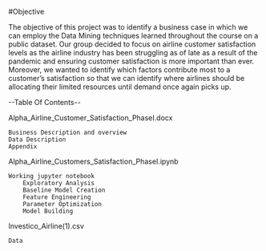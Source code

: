 #Objective

The objective of this project was to identify a business case in which we can employ the Data Mining techniques learned throughout the course on a public dataset. Our group decided to focus on airline customer satisfaction levels as the airline industry has been struggling as of late as a result of the pandemic and ensuring customer satisfaction is more important than ever. Moreover, we wanted to identify which factors contribute most to a customer’s satisfaction so that we can identify where airlines should be allocating their limited resources until demand once again picks up. 

--Table Of Contents--

Alpha_Airline_Customer_Satisfaction_PhaseI.docx
	
	Business Description and overview
	Data Description
	Appendix
		
Alpha_Airline_Customers_Satisfaction_PhaseI.ipynb
	
	Working jupyter notebook
		Exploratory Analysis
		Baseline Model Creation
		Feature Engineering
		Parameter Optimization
		Model Building
	
Investico_Airline(1).csv
	
	Data
